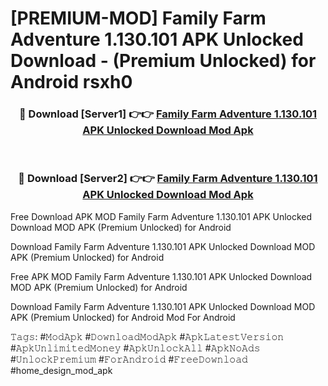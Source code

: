 # [PREMIUM-MOD] Family Farm Adventure 1.130.101 APK Unlocked Download - (Premium Unlocked) for Android rsxh0



<div align="center">
<h3>🔴 Download [Server1] 👉👉 <a href="https://momento.my/?title=Family_Farm_Adventure_1.130.101_APK_Unlocked_Download">Family Farm Adventure 1.130.101 APK Unlocked Download Mod Apk</a></h3><br>

<h3>🔴 Download [Server2] 👉👉 <a href="https://momento.my/?title=Family_Farm_Adventure_1.130.101_APK_Unlocked_Download">Family Farm Adventure 1.130.101 APK Unlocked Download Mod Apk</a></h3>
</div>



Free Download APK MOD Family Farm Adventure 1.130.101 APK Unlocked Download MOD APK (Premium Unlocked) for Android

Download Family Farm Adventure 1.130.101 APK Unlocked Download MOD APK (Premium Unlocked) for Android

Free APK MOD Family Farm Adventure 1.130.101 APK Unlocked Download MOD APK (Premium Unlocked) for Android

Download Family Farm Adventure 1.130.101 APK Unlocked Download MOD APK (Premium Unlocked) for Android Mod For Android

𝚃𝚊𝚐𝚜: #𝙼𝚘𝚍𝙰𝚙𝚔 #𝙳𝚘𝚠𝚗𝚕𝚘𝚊𝚍𝙼𝚘𝚍𝙰𝚙𝚔 #𝙰𝚙𝚔𝙻𝚊𝚝𝚎𝚜𝚝𝚅𝚎𝚛𝚜𝚒𝚘𝚗 #𝙰𝚙𝚔𝚄𝚗𝚕𝚒𝚖𝚒𝚝𝚎𝚍𝙼𝚘𝚗𝚎𝚢 #𝙰𝚙𝚔𝚄𝚗𝚕𝚘𝚌𝚔𝙰𝚕𝚕 #𝙰𝚙𝚔𝙽𝚘𝙰𝚍𝚜 #𝚄𝚗𝚕𝚘𝚌𝚔𝙿𝚛𝚎𝚖𝚒𝚞𝚖 #𝙵𝚘𝚛𝙰𝚗𝚍𝚛𝚘𝚒𝚍 #𝙵𝚛𝚎𝚎𝙳𝚘𝚠𝚗𝚕𝚘𝚊𝚍 #home_design_mod_apk
